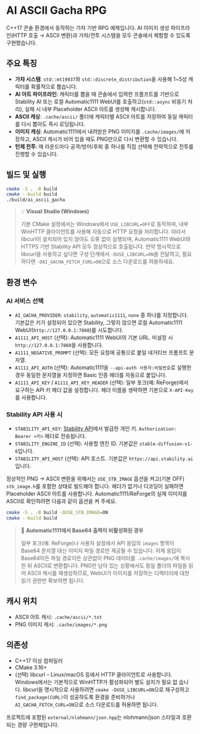 # AI ASCII Gacha RPG

C++17 콘솔 환경에서 동작하는 가챠 기반 RPG 예제입니다. AI 이미지 생성 파이프라인(HTTP 호출 → ASCII 변환)과 가챠/전투 시스템을 모두 콘솔에서 체험할 수 있도록 구현했습니다.

## 주요 특징

- **가챠 시스템**: `std::mt19937`와 `std::discrete_distribution`을 사용해 1~5성 캐릭터를 확률적으로 뽑습니다.
- **AI 아트 파이프라인**: 캐릭터를 뽑을 때 콘솔에서 입력한 프롬프트를 기반으로 Stability AI 또는 로컬 Automatic1111 WebUI를 호출하고(`std::async` 비동기 처리), 실패 시 내부 Placeholder ASCII 아트를 생성해 캐시합니다.
- **ASCII 캐싱**: `.cache/ascii/` 폴더에 캐릭터별 ASCII 아트를 저장하여 동일 캐릭터를 다시 뽑아도 즉시 로딩됩니다.
- **이미지 캐싱**: Automatic1111에서 내려받은 PNG 이미지를 `.cache/images/`에 저장하고, ASCII 캐시가 비어 있을 때도 PNG만으로 다시 변환할 수 있습니다.
- **턴제 전투**: 매 라운드마다 공격/방어/후퇴 중 하나를 직접 선택해 전략적으로 전투를 진행할 수 있습니다.

## 빌드 및 실행

```bash
cmake -S . -B build
cmake --build build
./build/ai_ascii_gacha
```

> 💡 **Visual Studio (Windows)**
>
> 기본 CMake 설정에서는 Windows에서 `USE_LIBCURL=OFF`로 동작하며, 내부 WinHTTP 클라이언트를 사용해 자동으로 HTTP 요청을 처리합니다.
> 따라서 libcurl이 설치되어 있지 않아도 오류 없이 실행되며, Automatic1111 WebUI와 HTTPS 기반 Stability API 모두 정상적으로 호출됩니다.
> 만약 명시적으로 libcurl을 사용하고 싶다면 구성 단계에서 `-DUSE_LIBCURL=ON`을 전달하고, 필요하다면 `-DAI_GACHA_FETCH_CURL=ON`으로 소스
> 다운로드를 허용하세요.

## 환경 변수

### AI 서비스 선택

- `AI_GACHA_PROVIDER`: `stability`, `automatic1111`, `none` 중 하나를 지정합니다. 기본값은 키가 설정되어 있으면 Stability, 그렇지 않으면 로컬 Automatic1111 WebUI(`http://127.0.0.1:7860`)를 시도합니다.
- `A1111_API_HOST` (선택): Automatic1111 WebUI의 기본 URL. 미설정 시 `http://127.0.0.1:7860`을 사용합니다.
- `A1111_NEGATIVE_PROMPT` (선택): 모든 요청에 공통으로 붙일 네거티브 프롬프트 문자열.
- `A1111_API_AUTH` (선택): Automatic1111을 `--api-auth 사용자:비밀번호`로 실행한 경우 동일한 문자열을 지정하면 Basic 인증 헤더를 자동으로 붙입니다.
- `A1111_API_KEY` / `A1111_API_KEY_HEADER` (선택): 일부 포크(예: ReForge)에서 요구하는 API 키 헤더 값을 설정합니다. 헤더 이름을 생략하면 기본으로 `X-API-Key`를 사용합니다.

### Stability API 사용 시

- `STABILITY_API_KEY`: [Stability API](https://platform.stability.ai/)에서 발급한 개인 키. `Authorization: Bearer <키>` 헤더로 전송됩니다.
- `STABILITY_ENGINE_ID` (선택): 사용할 엔진 ID. 기본값은 `stable-diffusion-v1-6`입니다.
- `STABILITY_API_HOST` (선택): API 호스트. 기본값은 `https://api.stability.ai`입니다.

정상적인 PNG → ASCII 변환을 위해서는 `USE_STB_IMAGE` 옵션을 켜고(기본 OFF) `stb_image.h`를 포함한 상태로 빌드해야 합니다. 헤더가 없거나 디코딩이 실패하면 Placeholder ASCII 아트를 사용합니다. Automatic1111/ReForge의 실제 이미지를 ASCII로 확인하려면 다음과 같이 옵션을 켜 주세요.

```bash
cmake -S . -B build -DUSE_STB_IMAGE=ON
cmake --build build
```

> 🔁 **Automatic1111에서 Base64 출력이 비활성화된 경우**
>
> 일부 포크(예: ReForge)나 사용자 설정에서 API 응답의 `images` 항목이 Base64 문자열 대신 이미지 파일 경로만 제공될 수 있습니다. 이제 응답이 Base64이든 파일 경로이든 상관없이 PNG 데이터를 `.cache/images/`에 복사한 뒤 ASCII로 변환합니다. PNG만 남아 있는 상황에서도 동일 폴더의 파일을 읽어 ASCII 캐시를 재생성하므로, WebUI가 이미지를 저장하는 디렉터리에 대한 읽기 권한만 확보하면 됩니다.

## 캐시 위치

- ASCII 아트 캐시: `.cache/ascii/*.txt`
- PNG 이미지 캐시: `.cache/images/*.png`

## 의존성

- C++17 이상 컴파일러
- CMake 3.16+
- (선택) libcurl – Linux/macOS 등에서 HTTP 클라이언트로 사용합니다. Windows에서는 기본적으로 WinHTTP가 활성화되어 별도 설치가 필요 없
  습니다. libcurl을 명시적으로 사용하려면 `cmake -DUSE_LIBCURL=ON`으로 재구성하고 `find_package(CURL)`이 성공하도록 환경을 준비하거나
  `AI_GACHA_FETCH_CURL=ON`으로 소스 다운로드를 허용하면 됩니다.

프로젝트에 포함된 `external/nlohmann/json.hpp`는 nlohmann/json 스타일과 호환되는 경량 구현체입니다.

